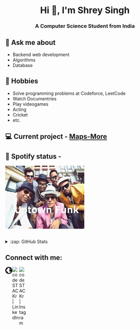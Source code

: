 <!-- ### Hi there 👋 -->

<h1 align="center">Hi 👋, I'm Shrey Singh</h1>
<h3 align="center">A Computer Science Student from India</h3>

## 💬 Ask me about
- Backend web development
- Algorithms
- Database

## 📅 Hobbies
- Solve programming problems at Codeforce, LeetCode
- Watch Documentries
- Play videogames
- Acting
- Cricket
- etc.

## 💻 Current project - <a href="https://github.com/amit8899/Maps-More-"> Maps-More </a>


## 🎵 Spotify status - <a href="https://open.spotify.com/track/32OlwWuMpZ6b0aN2RZOeMS?si=29ea9cec734a49da">
  <img src="https://github.com/shreysingh8838/shreysingh8838/blob/main/Uptown%20funk%20lyrics.jpg" width="250" height="200" alt="Now Playing">
</a>

##
<details>
  <summary>:zap: GitHub Stats</summary>

  <img align="left" alt="Praveen stack's GitHub Stats" src="https://github-readme-stats.vercel.app/api?username=shreysingh8838&show_icons=true&theme=radical" />

</details>

## Connect with me:

[website]: https://shreysingh8838.github.io/Portfolio-Shrey/
[instagram]: https://www.instagram.com/shrey._thakur/
[linkedin]: https://www.linkedin.com/in/shrey-singh-978847178/


[<img align="left" alt="codeSTACKr.com" width="22px" src="https://raw.githubusercontent.com/iconic/open-iconic/master/svg/globe.svg" />][website]
[<img align="left" alt="codeSTACKr | LinkedIn" width="22px" src="https://cdn.jsdelivr.net/npm/simple-icons@v3/icons/linkedin.svg" />][linkedin]
[<img align="left" alt="codeSTACKr | Instagram" width="22px" src="https://cdn.jsdelivr.net/npm/simple-icons@v3/icons/instagram.svg" />][instagram]

<!--
**shreysingh8838/shreysingh8838** is a ✨ _special_ ✨ repository because its `README.md` (this file) appears on your GitHub profile.
Here are some ideas to get you started:

- 🔭 I’m currently working on ...
- 🌱 I’m currently learning ...
- 👯 I’m looking to collaborate on ...
- 🤔 I’m looking for help with ...
- 💬 Ask me about ...
- 📫 How to reach me: ...
- 😄 Pronouns: ...
- ⚡ Fun fact: ...
-->
